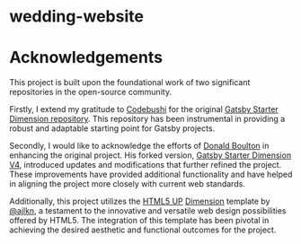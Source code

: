 # wedding-website

# Acknowledgements

This project is built upon the foundational work of two significant repositories in the open-source community.

Firstly, I extend my gratitude to [Codebushi](https://github.com/codebushi) for the original [Gatsby Starter Dimension
repository](https://github.com/codebushi/gatsby-starter-dimension). This repository has been instrumental in providing a
robust and adaptable starting point for Gatsby projects.

Secondly, I would like to acknowledge the efforts of [Donald Boulton](https://github.com/donaldboulton) in enhancing the
original project. His forked
version, [Gatsby Starter Dimension V4](https://github.com/donaldboulton/gatsby-starter-dimension-v4), introduced updates
and modifications that further refined the project. These improvements have provided additional functionality and have
helped in aligning the project more closely with current web standards.

Additionally, this project utilizes the [HTML5 UP](https://html5up.net/) [Dimension](https://html5up.net/dimension)
template by [@ajlkn](https://github.com/ajlkn), a testament to the innovative and versatile web design
possibilities offered by HTML5. The integration of this template has been pivotal in achieving the desired aesthetic and
functional outcomes for the project.
